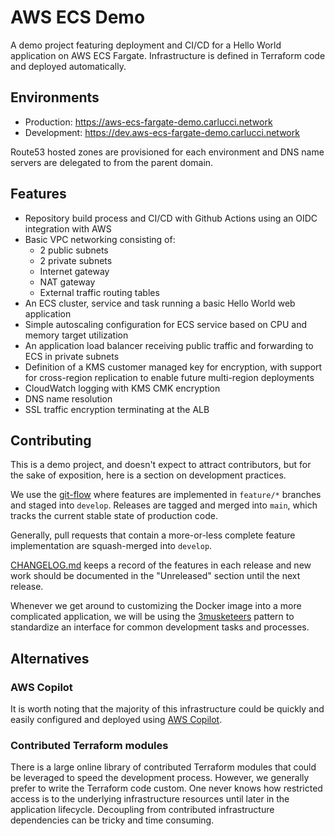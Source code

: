 # AWS ECS Demo

A demo project featuring deployment and CI/CD for a Hello World application on AWS ECS Fargate. Infrastructure is defined in Terraform code and deployed automatically.

## Environments

* Production: https://aws-ecs-fargate-demo.carlucci.network
* Development: https://dev.aws-ecs-fargate-demo.carlucci.network

Route53 hosted zones are provisioned for each environment and DNS name servers are delegated to from the parent domain.

## Features

* Repository build process and CI/CD with Github Actions using an OIDC integration with AWS
* Basic VPC networking consisting of:
    * 2 public subnets
    * 2 private subnets
    * Internet gateway
    * NAT gateway
    * External traffic routing tables
* An ECS cluster, service and task running a basic Hello World web application
* Simple autoscaling configuration for ECS service based on CPU and memory target utilization
* An application load balancer receiving public traffic and forwarding to ECS in private subnets
* Definition of a KMS customer managed key for encryption, with support for cross-region replication to enable future multi-region deployments
* CloudWatch logging with KMS CMK encryption
* DNS name resolution
* SSL traffic encryption terminating at the ALB

## Contributing

This is a demo project, and doesn't expect to attract contributors, but for the sake of exposition, here is a section on development practices.

We use the [git-flow](https://nvie.com/posts/a-successful-git-branching-model) where features are implemented in `feature/*` branches and staged into `develop`. Releases are tagged and merged into `main`, which tracks the current stable state of production code.

Generally, pull requests that contain a more-or-less complete feature implementation are squash-merged into `develop`.

[CHANGELOG.md](CHANGELOG.md) keeps a record of the features in each release and new work should be documented in the "Unreleased" section until the next release.

Whenever we get around to customizing the Docker image into a more complicated application, we will be using the [3musketeers](https://github.com/flemay/3musketeers) pattern to standardize an interface for common development tasks and processes.

## Alternatives

### AWS Copilot

It is worth noting that the majority of this infrastructure could be quickly and easily configured and deployed using [AWS Copilot](https://aws.github.io/copilot-cli).

### Contributed Terraform modules

There is a large online library of contributed Terraform modules that could be leveraged to speed the development process. However, we generally prefer to write the Terraform code custom. One never knows how restricted access is to the underlying infrastructure resources until later in the application lifecycle. Decoupling from contributed infrastructure dependencies can be tricky and time consuming.

